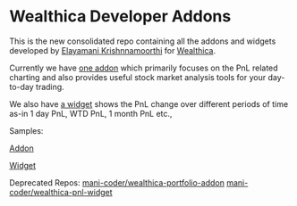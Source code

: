 # Wealthica Developer Addons

This is the new consolidated repo containing all the addons and widgets developed by [Elayamani Krishnnamoorthi](https://github.com/mani-coder/) for [Wealthica](https://app.wealthica.com/).

Currently we have [one addon](https://github.com/mani-coder/wealthica-addons/tree/master/addon/pnl) which primarily focuses on the PnL related charting and also provides useful stock market analysis tools for your day-to-day trading. 

We also have [a widget](https://github.com/mani-coder/wealthica-addons/tree/master/widgets/pnl) shows the PnL change over different periods of time as-in 1 day PnL, WTD PnL, 1 month PnL etc.,


Samples:

[Addon](https://wealthica.mani-coder.dev/mani-coder/wealthica-portfolio-addon/)

[Widget](https://wealthica.mani-coder.dev/mani-coder/wealthica-portfolio-addon/widgets/pnl/)


Deprecated Repos:
[mani-coder/wealthica-portfolio-addon](https://github.com/mani-coder/wealthica-portfolio-addon)
[mani-coder/wealthica-pnl-widget](https://github.com/mani-coder/wealthica-pnl-widget)
